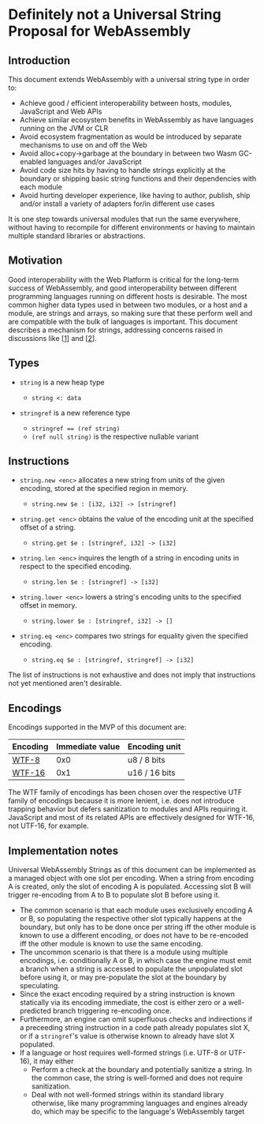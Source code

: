 # Definitely not a Universal String Proposal for WebAssembly

## Introduction

This document extends WebAssembly with a universal string type in order to:

* Achieve good / efficient interoperability between hosts, modules, JavaScript and Web APIs
* Achieve similar ecosystem benefits in WebAssembly as have languages running on the JVM or CLR
* Avoid ecosystem fragmentation as would be introduced by separate mechanisms to use on and off the Web
* Avoid alloc+copy->garbage at the boundary in between two Wasm GC-enabled languages and/or JavaScript
* Avoid code size hits by having to handle strings explicitly at the boundary or shipping basic string functions and their dependencies with each module
* Avoid hurting developer experience, like having to author, publish, ship and/or install a variety of adapters for/in different use cases

It is one step towards universal modules that run the same everywhere, without having to recompile for different environments or having to maintain multiple standard libraries or abstractions.

## Motivation

Good interoperability with the Web Platform is critical for the long-term success of WebAssembly, and good interoperability between different programming languages running on different hosts is desirable. The most common higher data types used in between two modules, or a host and a module, are strings and arrays, so making sure that these perform well and are compatible with the bulk of languages is important. This document describes a mechanism for strings, addressing concerns raised in discussions like [[1](https://github.com/WebAssembly/interface-types/issues/13)] and [[2](https://github.com/WebAssembly/gc/issues/145)].

## Types

* `string` is a new heap type
  * `string <: data`

* `stringref` is a new reference type
  * `stringref == (ref string)`
  * `(ref null string)` is the respective nullable variant

## Instructions

* `string.new <enc>` allocates a new string from units of the given encoding, stored at the specified region in memory.
  * `string.new $e : [i32, i32] -> [stringref]`

* `string.get <enc>` obtains the value of the encoding unit at the specified offset of a string.
  * `string.get $e : [stringref, i32] -> [i32]`

* `string.len <enc>` inquires the length of a string in encoding units in respect to the specified encoding.
  * `string.len $e : [stringref] -> [i32]`

* `string.lower <enc>` lowers a string's encoding units to the specified offset in memory.
  * `string.lower $e : [stringref, i32] -> []`

* `string.eq <enc>` compares two strings for equality given the specified encoding.
  * `string.eq $e : [stringref, stringref] -> [i32]`

The list of instructions is not exhaustive and does not imply that instructions not yet mentioned aren't desirable.

## Encodings

Encodings supported in the MVP of this document are:

Encoding | Immediate value | Encoding unit
---------|-----------------|---------------
[WTF-8](https://simonsapin.github.io/wtf-8/) | 0x0 | u8 / 8 bits
[WTF-16](https://simonsapin.github.io/wtf-8/#wtf-16) | 0x1 | u16 / 16 bits

The WTF family of encodings has been chosen over the respective UTF family of encodings because it is more lenient, i.e. does not introduce trapping behavior but defers sanitization to modules and APIs requiring it. JavaScript and most of its related APIs are effectively designed for WTF-16, not UTF-16, for example.

## Implementation notes

Universal WebAssembly Strings as of this document can be implemented as a managed object with one slot per encoding. When a string from encoding A is created, only the slot of encoding A is populated. Accessing slot B will trigger re-encoding from A to B to populate slot B before using it.

* The common scenario is that each module uses exclusively encoding A or B, so populating the respective other slot typically happens at the boundary, but only has to be done once per string iff the other module is known to use a different encoding, or does not have to be re-encoded iff the other module is known to use the same encoding.
* The uncommon scenario is that there is a module using multiple encodings, i.e. conditionally A or B, in which case the engine must emit a branch when a string is accessed to populate the unpopulated slot before using it, or may pre-populate the slot at the boundary by speculating.
* Since the exact encoding required by a string instruction is known statically via its encoding immediate, the cost is either zero or a well-predicted branch triggering re-encoding once.
* Furthermore, an engine can omit superfluous checks and indirections if a preceeding string instruction in a code path already populates slot X, or if a `stringref`'s value is otherwise known to already have slot X populated.
* If a language or host requires well-formed strings (i.e. UTF-8 or UTF-16), it may either
  * Perform a check at the boundary and potentially sanitize a string. In the common case, the string is well-formed and does not require sanitization.
  * Deal with not well-formed strings within its standard library otherwise, like many programming languages and engines already do, which may be specific to the language's WebAssembly target
